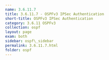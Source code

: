 ```yaml
---
name: 3.6.11.7
title: 3.6.11.7 - OSPFv3 IPSec Authentication
short-title: OSPFv3 IPSec Authentication
category: 3.6.11 OSPFv3
collection: ospf
layout: page
exam: both
sidebar: ospf\_sidebar
permalink: 3.6.11.7.html
folder: ospf
---
```


